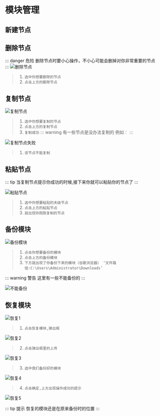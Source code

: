 # 模块管理

## 新建节点

## 删除节点

::: danger 危险
  删除节点时要小心操作，不小心可能会删掉对你非常重要的节点
:::
 ![删除节点](/module/shanchujeidian.png)

> 1. `选中你想要删除的节点`
> 2. `点击上方的删除节点`

## 复制节点

 ![复制节点](/module/fuzhijiedian.png)

> 1. `选中你想要复制的节点`
> 2. `点击上方的复制节点`
> 3. `复制成功`
::: warning 
 有一些节点是没办法复制的 例如：
:::

 ![复制节点失败](/module/fuzhishibai.png)

 > 1. `该节点不能复制`

## 粘贴节点

::: tip
  当复制节点提示你成功的时候,接下来你就可以粘贴你的节点了
:::
  
 ![粘贴节点](/module/zhantiejiedian.png)

> 1. `选中你想要粘贴的夫级节点`
> 2. `点击上方的粘贴节点`
> 3. `就出现你刚刚复制的节点`

## 备份模块

 ![备份模块](/module/beifenmokuan.png)
 
 > 1. `点击你想要备份的模块`
 > 2. `点击上方的备份模块`
 > 3. `下方就出现了你备份下来的模块（谷歌浏览器） ‘文件路径:C:\Users\Administrator\Downloads’`

::: warning 警告
  这里有一些不能备份的
:::

 ![不能备份](/module/nobeifen.png)

## 恢复模块

![恢复1](/huifu1.png)

> 1. `点击恢复模块,弹出框`

![恢复2](/module/huifu2.png)

> 2. `点击弹出框里的上传`

![恢复3](/module/huifu3.png)

> 3. `选中我们备份好的模块`

![恢复4](/module/huifu4.png)

> 4. `点击确定,上方出现操作成功的提示`

![恢复5](/module/huifu5.png)

::: tip 提示
 恢复的模块还是在原来备份时的位置
:::